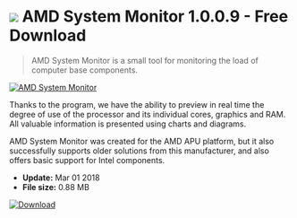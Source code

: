 # ![](https://cdn.softexe.net/static/icon/c/amd-system-monitor-10606.png) AMD System Monitor 1.0.0.9 - Free Download

> AMD System Monitor is a small tool for monitoring the load of computer base components.

[![AMD System Monitor](https://gallery.dpcdn.pl/imgc/Tools/80803/g_-_420x350_1.5_-_x350e8d59-dc49-46b3-b6f9-db4b9d5b5039.png)](https://softexe.net/win/system/diagnostics-tests/amd-system-monitor:pRfRf.html)

Thanks to the program, we have the ability to preview in real time the degree of use of the processor and its individual cores, graphics and RAM. All valuable information is presented using charts and diagrams.
 
 AMD System Monitor was created for the AMD APU platform, but it also successfully supports older solutions from this manufacturer, and also offers basic support for Intel components.


- **Update:** Mar 01 2018
- **File size:** 0.88 MB

[![Download](https://cdn.softexe.net/static/img/download.png)](https://softexe.net/win/system/diagnostics-tests/amd-system-monitor:pRfRf.html)

